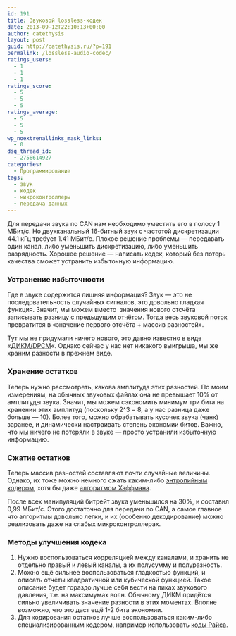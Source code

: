 ```yaml
---
id: 191
title: Звуковой lossless-кодек
date: 2013-09-12T22:10:13+00:00
author: catethysis
layout: post
guid: http://catethysis.ru/?p=191
permalink: /lossless-audio-codec/
ratings_users:
  - 1
  - 1
  - 1
ratings_score:
  - 5
  - 5
  - 5
ratings_average:
  - 5
  - 5
  - 5
wp_noextrenallinks_mask_links:
  - 0
dsq_thread_id:
  - 2758614927
categories:
  - Программирование
tags:
  - звук
  - кодек
  - микроконтроллеры
  - передача данных
---
```

Для передачи звука по CAN нам необходимо уместить его в полосу 1 МБит/с. Но двухканальный 16-битный звук с частотой дискретизации 44.1 кГц требует 1.41 МБит/с. Плохое решение проблемы &#8212; передавать один канал, либо уменьшить дискретизацию, либо уменьшить разрядность. Хорошее решение &#8212; написать кодек, который без потерь качества сможет устранить избыточную информацию.

<!--more-->

### Устранение избыточности

Где в звуке содержится лишняя информация? Звук &#8212; это не последовательность случайных сигналов, это довольно гладкая функция. Значит, мы можем вместо  значения нового отсчёта записывать <a target="_blank" rel="nofollow" href="http://catethysis.ru/goto/http://ru.wikipedia.org/wiki/%D0%94%D0%B5%D0%BB%D1%8C%D1%82%D0%B0-%D0%BA%D0%BE%D0%B4%D0%B8%D1%80%D0%BE%D0%B2%D0%B0%D0%BD%D0%B8%D0%B5"  target="_blank">разницу с предыдущим отчётом</a>. Тогда весь звуковой поток превратится в &#171;значение первого отсчёта + массив разностей&#187;.

Тут мы не придумали ничего нового, это давно известно в виде &#171;<a target="_blank" rel="nofollow" href="http://catethysis.ru/goto/http://ru.wikipedia.org/wiki/%D0%94%D0%B8%D1%84%D1%84%D0%B5%D1%80%D0%B5%D0%BD%D1%86%D0%B8%D0%B0%D0%BB%D1%8C%D0%BD%D0%B0%D1%8F_%D0%B8%D0%BC%D0%BF%D1%83%D0%BB%D1%8C%D1%81%D0%BD%D0%BE-%D0%BA%D0%BE%D0%B4%D0%BE%D0%B2%D0%B0%D1%8F_%D0%BC%D0%BE%D0%B4%D1%83%D0%BB%D1%8F%D1%86%D0%B8%D1%8F"  target="_blank">ДИКМ/DPCM</a>&#171;. Однако сейчас у нас нет никакого выигрыша, мы же храним разности в прежнем виде.

### Хранение остатков

Теперь нужно рассмотреть, какова амплитуда этих разностей. По моим измерениям, на обычных звуковых файлах она не превышает 10% от амплитуды звука. Значит, мы можем сэкономить минимум три бита на хранении этих амплитуд (поскольку 2^3 = 8, а у нас разница даже больше &#8212; 10). Более того, можно обрабатывать кусочек звука (чанк) заранее, и динамически настраивать степень экономии битов. Важно, что мы ничего не потеряли в звуке &#8212; просто устранили избыточную информацию.

### Сжатие остатков

Теперь массив разностей составляют почти случайные величины. Однако, их тоже можно немного сжать каким-либо <a target="_blank" rel="nofollow" href="http://catethysis.ru/goto/http://ru.wikipedia.org/wiki/%D0%AD%D0%BD%D1%82%D1%80%D0%BE%D0%BF%D0%B8%D0%B9%D0%BD%D0%BE%D0%B5_%D0%BA%D0%BE%D0%B4%D0%B8%D1%80%D0%BE%D0%B2%D0%B0%D0%BD%D0%B8%D0%B5"  target="_blank">энтропийным кодером</a>, хотя бы даже <a target="_blank" rel="nofollow" href="http://catethysis.ru/goto/http://algolist.manual.ru/compress/standard/huffman.php"  target="_blank">алгоритмом Хаффмана</a>.

После всех манипуляций битрейт звука уменьшился на 30%, и составил 0,99 МБит/с. Этого достаточно для передачи по CAN, а самое главное что алгоритмы довольно легки, и их (особенно декодирование) можно реализовать даже на слабых микроконтроллерах.

### Методы улучшения кодека

  1. Нужно воспользоваться корреляцией между каналами, и хранить не отдельно правый и левый каналы, а их полусумму и полуразность.
  2. Можно ещё сильнее воспользоваться гладкостью функций, и описать отчёты квадратичной или кубической функцией. Такое описание будет гораздо лучше себя вести на пиках звукового давления, т.е. на максимумах волн. Обычному ДИКМ придётся сильно увеличивать значение разности в этих моментах. Вполне возможно, что это даст ещё 1-2 бита экономии.
  3. Для кодирования остатков лучше воспользоваться каким-либо специализированным кодером, например использовать <a target="_blank" rel="nofollow" href="http://catethysis.ru/goto/http://ru.wikipedia.org/wiki/%D0%A1%D0%B6%D0%B0%D1%82%D0%B8%D0%B5_%D0%B7%D0%B2%D1%83%D0%BA%D0%B0_%D0%B1%D0%B5%D0%B7_%D0%BF%D0%BE%D1%82%D0%B5%D1%80%D1%8C#.D0.9A.D0.BE.D0.B4.D0.B8.D1.80.D0.BE.D0.B2.D0.B0.D0.BD.D0.B8.D0.B5._.D0.90.D0.BB.D0.B3.D0.BE.D1.80.D0.B8.D1.82.D0.BC_.D0.A0.D0.B0.D0.B9.D1.81.D0.B0"  target="_blank">коды Райса</a>.